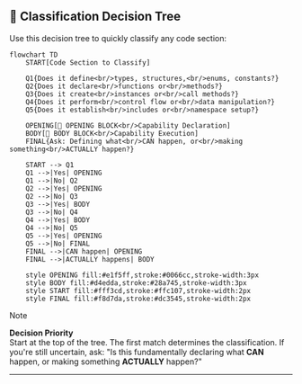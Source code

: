 ## 🎯 Classification Decision Tree

Use this decision tree to quickly classify any code section:

```mermaid
flowchart TD
    START[Code Section to Classify]
    
    Q1{Does it define<br/>types, structures,<br/>enums, constants?}
    Q2{Does it declare<br/>functions or<br/>methods?}
    Q3{Does it create<br/>instances or<br/>call methods?}
    Q4{Does it perform<br/>control flow or<br/>data manipulation?}
    Q5{Does it establish<br/>includes or<br/>namespace setup?}
    
    OPENING[📘 OPENING BLOCK<br/>Capability Declaration]
    BODY[📗 BODY BLOCK<br/>Capability Execution]
    FINAL{Ask: Defining what<br/>CAN happen, or<br/>making something<br/>ACTUALLY happen?}
    
    START --> Q1
    Q1 -->|Yes| OPENING
    Q1 -->|No| Q2
    Q2 -->|Yes| OPENING
    Q2 -->|No| Q3
    Q3 -->|Yes| BODY
    Q3 -->|No| Q4
    Q4 -->|Yes| BODY
    Q4 -->|No| Q5
    Q5 -->|Yes| OPENING
    Q5 -->|No| FINAL
    FINAL -->|CAN happen| OPENING
    FINAL -->|ACTUALLY happens| BODY

    style OPENING fill:#e1f5ff,stroke:#0066cc,stroke-width:3px
    style BODY fill:#d4edda,stroke:#28a745,stroke-width:3px
    style START fill:#fff3cd,stroke:#ffc107,stroke-width:2px
    style FINAL fill:#f8d7da,stroke:#dc3545,stroke-width:2px
```

> [!NOTE]
> **Decision Priority**  
> Start at the top of the tree. The first match determines the classification. If you're still uncertain, ask: "Is this fundamentally declaring what **CAN** happen, or making something **ACTUALLY** happen?"

---

